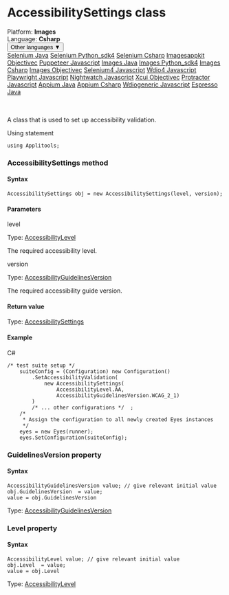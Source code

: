 # AccessibilitySettings class
<div class='platform-bar-container-div'><div class='platform-bar-div'>Platform:  <b> Images</b>
</div><div class='platform-bar-div'>Language: <b>Csharp</b></div><div class='dropdown-button-container-div'><button class='sdk-language-dropdown-button'>Other languages ▼</button><div class='dropdown-content'>
<a href='../../selenium/java/accessibilitysettings'>Selenium Java</a>
<a href='../../selenium/python_sdk4/accessibilitysettings'>Selenium Python_sdk4</a>
<a href='../../selenium/csharp/accessibilitysettings'>Selenium Csharp</a>
<a href='../../imagesappkit/objectivec/accessibilitysettings'>Imagesappkit Objectivec</a>
<a href='../../puppeteer/javascript/accessibilitysettings'>Puppeteer Javascript</a>
<a href='../../images/java/accessibilitysettings'>Images Java</a>
<a href='../../images/python_sdk4/accessibilitysettings'>Images Python_sdk4</a>
<a href='../../images/csharp/accessibilitysettings'>Images Csharp</a>
<a href='../../images/objectivec/accessibilitysettings'>Images Objectivec</a>
<a href='../../selenium4/javascript/accessibilitysettings'>Selenium4 Javascript</a>
<a href='../../wdio4/javascript/accessibilitysettings'>Wdio4 Javascript</a>
<a href='../../playwright/javascript/accessibilitysettings'>Playwright Javascript</a>
<a href='../../nightwatch/javascript/accessibilitysettings'>Nightwatch Javascript</a>
<a href='../../xcui/objectivec/accessibilitysettings'>Xcui Objectivec</a>
<a href='../../protractor/javascript/accessibilitysettings'>Protractor Javascript</a>
<a href='../../appium/java/accessibilitysettings'>Appium Java</a>
<a href='../../appium/csharp/accessibilitysettings'>Appium Csharp</a>
<a href='../../wdiogeneric/javascript/accessibilitysettings'>Wdiogeneric Javascript</a>
<a href='../../espresso/java/accessibilitysettings'>Espresso Java</a>
</div></div><br /><br /></div>




A class that is used to set up accessibility validation.

Using statement

    using Applitools;
    	



### AccessibilitySettings method
#### Syntax


    AccessibilitySettings obj = new AccessibilitySettings(level, version);
    

#### Parameters

level

Type: [AccessibilityLevel](./accessibilitylevel)

The required accessibility level.

version

Type: [AccessibilityGuidelinesVersion](./accessibilityguidelinesversion)

The required accessibility guide version.

#### Return value

Type:  [AccessibilitySettings](./accessibilitysettings)

#### Example


C#

    /* test suite setup */  
        suiteConfig = (Configuration) new Configuration() 
            .SetAccessibilityValidation(
                new AccessibilitySettings(
                    AccessibilityLevel.AA,
                    AccessibilityGuidelinesVersion.WCAG_2_1)
            )
            /* ... other configurations */  ; 
        /* 
         * Assign the configuration to all newly created Eyes instances
         */
        eyes = new Eyes(runner);
        eyes.SetConfiguration(suiteConfig);


### GuidelinesVersion property
#### Syntax


    AccessibilityGuidelinesVersion value; // give relevant initial value
    obj.GuidelinesVersion  = value;
    value = obj.GuidelinesVersion

Type: [AccessibilityGuidelinesVersion](./accessibilityguidelinesversion)

### Level property
#### Syntax


    AccessibilityLevel value; // give relevant initial value
    obj.Level  = value;
    value = obj.Level

Type: [AccessibilityLevel](./accessibilitylevel)
